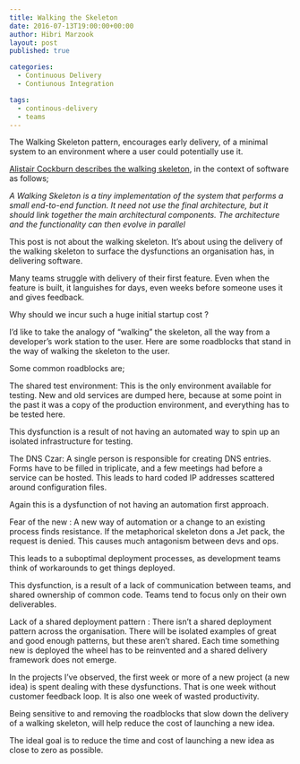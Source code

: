 ```yaml
---
title: Walking the Skeleton
date: 2016-07-13T19:00:00+00:00
author: Hibri Marzook
layout: post
published: true

categories:
  - Continuous Delivery
  - Contiunous Integration

tags:
  - continous-delivery
  - teams
---
```


The Walking Skeleton pattern, encourages early delivery, of a minimal system to an environment where a user could potentially use it.

[Alistair Cockburn describes the walking skeleton](http://alistair.cockburn.us/Walking+skeleton), in the context of software as follows;

*A Walking Skeleton is a tiny implementation of the system that performs a small end-to-end function. It need not use the final architecture, but it should link together the main architectural components. The architecture and the functionality can then evolve in parallel*

This post is not about the walking skeleton. It’s about using the delivery of the walking skeleton to surface the dysfunctions  an organisation has, in delivering software.

Many teams struggle with delivery of their first feature. Even when the feature is built, it languishes for days, even weeks before someone uses it and gives feedback. 

Why should we incur such a huge initial startup cost ? 

I’d like to take the analogy of “walking” the skeleton, all the way from a developer’s work station to the user. Here are some roadblocks that stand in the way of walking the skeleton to the user.

Some common roadblocks are;

The shared test environment: This is the only environment available for testing. New and old services are dumped here, because at some point in the past it was a copy of the production environment, and everything has to be tested here.

This dysfunction is a result of not having an automated way to spin up an isolated infrastructure for testing.

The DNS Czar: A single person is responsible for creating DNS entries. Forms have to be filled in triplicate, and a few meetings had before a service can be hosted. This leads to hard coded IP addresses scattered around configuration files.

Again this is a dysfunction of not having an automation first approach.

Fear of the new : A new way of automation or a change to an existing process finds resistance. If the metaphorical skeleton dons a Jet pack, the request is denied. This causes much antagonism between devs and ops. 

This leads to a suboptimal deployment processes, as development teams think of workarounds to get things deployed.

This dysfunction, is a result of a lack of communication between teams, and shared ownership of common code. Teams tend to focus only on their own deliverables.


Lack of a shared deployment pattern : There isn’t a shared deployment pattern across the organisation. There will be isolated examples of great and good enough patterns, but these aren’t shared. Each time something new is deployed the wheel has to be reinvented and a shared delivery framework does not emerge.


In the projects I’ve observed, the first week or more of a new project (a new idea) is spent dealing with these dysfunctions. That is one week without customer feedback loop. It is also one week of wasted productivity.

Being sensitive to and removing the roadblocks that slow down the delivery of a walking skeleton, will help reduce the cost of launching a new idea. 

The ideal goal is to reduce the time and cost of launching a new idea as close to zero as possible.


